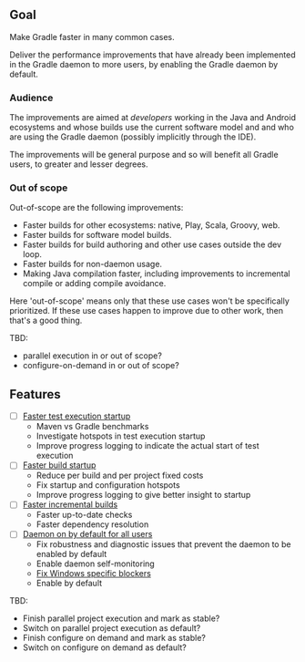 ## Goal

Make Gradle faster in many common cases.

Deliver the performance improvements that have already been implemented in the Gradle daemon
to more users, by enabling the Gradle daemon by default.

### Audience

The improvements are aimed at *developers* working in the Java and Android ecosystems and whose builds use the
current software model and and who are using the Gradle daemon (possibly implicitly through the IDE). 

The improvements will be general purpose and so will benefit all Gradle users, to greater and lesser degrees.

### Out of scope

Out-of-scope are the following improvements:

- Faster builds for other ecosystems: native, Play, Scala, Groovy, web.
- Faster builds for software model builds.
- Faster builds for build authoring and other use cases outside the dev loop.
- Faster builds for non-daemon usage.
- Making Java compilation faster, including improvements to incremental compile or adding compile avoidance.

Here 'out-of-scope' means only that these use cases won't be specifically prioritized. If these use cases happen to improve due to other work, then that's a good thing. 

TBD: 

- parallel execution in or out of scope?
- configure-on-demand in or out of scope?

## Features

- [ ] [Faster test execution startup](faster-test-execution-startup)
    - Maven vs Gradle benchmarks
    - Investigate hotspots in test execution startup
    - Improve progress logging to indicate the actual start of test execution
- [ ] [Faster build startup](faster-build-startup)
    - Reduce per build and per project fixed costs
    - Fix startup and configuration hotspots
    - Improve progress logging to give better insight to startup
- [ ] [Faster incremental builds](faster-incremental-builds)
    - Faster up-to-date checks
    - Faster dependency resolution
- [ ] [Daemon on by default for all users](daemon-on-by-default)
    - Fix robustness and diagnostic issues that prevent the daemon to be enabled by default
    - Enable daemon self-monitoring
    - [Fix Windows specific blockers](daemon-on-by-default/windows-blockers)
    - Enable by default
    
TBD:    

- Finish parallel project execution and mark as stable?
- Switch on parallel project execution as default?
- Finish configure on demand and mark as stable?
- Switch on configure on demand as default?
